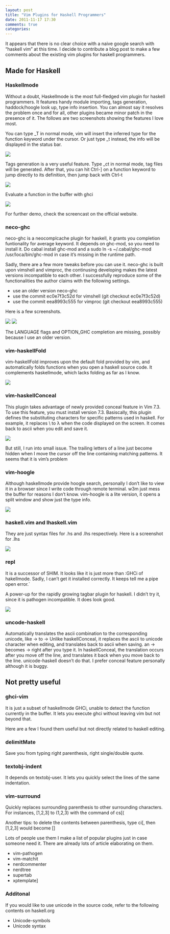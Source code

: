 ```yaml
---
layout: post
title: "Vim Plugins for Haskell Programmers"
date: 2011-11-17 17:30
comments: true
categories: 
---
```

It appears that there is no clear choice with a naive google search with “haskell vim” at this time. I decide to contribute a blog post to make a few comments about the existing vim plugins for haskell programmers.

## Made for Haskell

### Haskellmode
Without a doubt, Haskellmode is the most full-fledged vim plugin for haskell programmers. It features handy module importing, tags generation, haddock/hoogle look up, type info insertion. You can almost say it resolves the problem once and for all, other plugins became minor patch in the presence of it. The follows are two screenshots showing the features I love most.

You can type _T in normal mode, vim will insert the inferred type for the function keyword under the cursor. Or just type _t instead, the info will be displayed in the status bar.

![](/images/legacy/0*lnjSvHMgy4LolDNC.png)

Tags generation is a very useful feature. Type _ct in normal mode, tag files will be generated. After that, you can hit Ctrl-] on a function keyword to jump directly to its definition, then jump back with Ctrl-t

![](/images/legacy/0*fGbQBzO2mRs7D4vI.png)

Evaluate a function in the buffer with ghci

![](/images/legacy/0*d_ZtxILwDVXCjgJP.png)

For further demo, check the screencast on the official website.

### neco-ghc
neco-ghc is a neocomplcache plugin for haskell, it grants you completion funtionality for average keyword. It depends on ghc-mod, so you need to install it. Do cabal install ghc-mod and a sudo ln -s ~/.cabal/ghc-mod /usr/loca/bin/ghc-mod in case it’s missing in the runtime path.

Sadly, there are a few more tweaks before you can use it. neco-ghc is built upon vimshell and vimproc, the continusing developing makes the latest versions incompatible to each other. I successfully reproduce some of the functionalities the author claims with the following settings.

* use an older version neco-ghc
* use the commit ec0e7f3c52d for vimshell (git checkout ec0e7f3c52d)
* use the commit eea8993c555 for vimproc (git checkout eea8993c555)

Here is a few screenshots.

![](/images/legacy/0*SLHNSHZBOgYk-sKw.png)
![](/images/legacy/0*1BnpTgXn8NpyWOgz.png)

The LANGUAGE flags and OPTION_GHC completion are missing, possibly because I use an older version.

### vim-haskellFold
vim-haskellFold improves upon the default fold provided by vim, and automatically folds functions when you open a haskell source code. It complements haskellmode, which lacks folding as far as I know.

![](/images/legacy/0*1YlkVaclVyrFesAW.png)

### vim-haskellConceal
This plugin takes advantage of newly provided conceal feature in Vim 7.3. To use this feature, you must install version 7.3. Basiscally, this plugin defines the substituting characters for specific patterns used in haskell. For example, it replaces \ to λ when the code displayed on the screen. It comes back to ascii when you edit and save it.

![](/images/legacy/0*FtryRJqmTTHcT6pW.png)

But still, I run into small issue. The trailing letters of a line just become hidden when I move the cursor off the line containing matching patterns. It seems that it is vim’s problem

### vim-hoogle
Although haskellmode provide hoogle search, personally I don’t like to view it in a browser since I write code through remote terminal. w3m just mess the buffer for reasons I don’t know. vim-hoogle is a lite version, it opens a split window and show just the type info.

![](/images/legacy/0*SbFx00mMChpW127X.png)

### haskell.vim and lhaskell.vim
They are just syntax files for .hs and .lhs respectively. Here is a screenshot for .lhs

![](/images/legacy/0*cAYjp-_iSy4j-aXW.png)

### repl
It is a successor of SHIM. It looks like it is just more than :GHCi of hakellmode. Sadly, I can’t get it installed correctly. It keeps tell me a pipe open error.`

A power-up for the rapidly growing tagbar plugin for haskell. I didn’t try it, since it is pathogen incompatible. It does look good.

![](/images/legacy/0*AcfGJrfoazNZSKbi.png)

### uncode-haskell
Automatically translates the ascii combination to the corresponding unicode, like -> to → Unlike haskellConceal, it replaces the ascii to unicode character when editing, and translates back to ascii when saving. an -> becomes → right after you type it. In haskellConceal, the translation occurs after you move off the line, and translates it back when you move back to the line. unicode-haskell doesn’t do that. I prefer conceal feature personally although it is buggy.

## Not pretty useful

### ghci-vim
It is just a subset of haskellmode GHCi, unable to detect the function currently in the buffer. It lets you execute ghci without leaving vim but not beyond that.

Here are a few I found them useful but not directly related to haskell editing.

### delimitMate
Save you from typing right parenthesis, right single/double quote.

### textobj-indent
It depends on textobj-user. It lets you quickly select the lines of the same indentation.

### vim-surround
Quickly replaces surrounding parenthesis to other surrounding characters. For instances, [1,2,3] to (1,2,3) with the command of cs[(

Another tips: to delete the contents between parenthesis, type ci[, then [1,2,3] would become []

Lots of people use them
I make a list of popular plugins just in case someone need it. There are already lots of article elaborating on them.

* vim-pathogen
* vim-matchit
* nerdcommenter
* nerdtree
* supertab
* xptemplate]

### Additonal
If you would like to use unicode in the source code, refer to the following contents on haskell.org

* Unicode-symbols
* Unicode syntax
